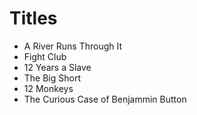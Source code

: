 # Titles

* A River Runs Through It
* Fight Club
* 12 Years a Slave
* The Big Short
* 12 Monkeys
* The Curious Case of Benjammin Button
